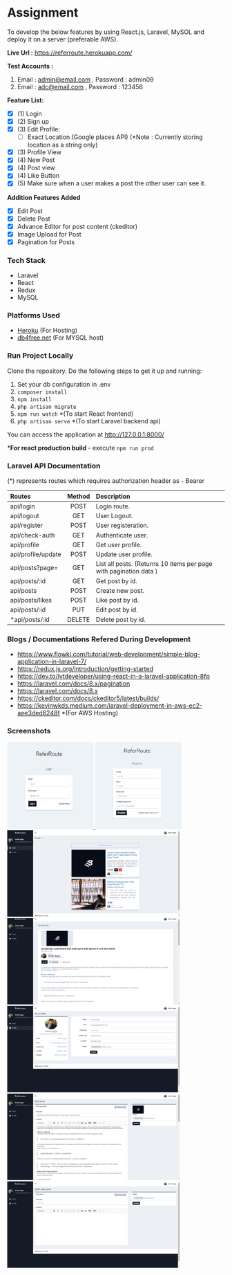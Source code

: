 # Assignment
To develop the below features by using React.js, Laravel, MySOL and deploy it on a server (preferable AWS).

**Live Url :**  https://referroute.herokuapp.com/

**Test Accounts :** 
 1.  Email  : admin@email.com , Password : admin09 
 2. Email : adc@email.com , Password : 123456

**Feature List:**
 - [x] (1) Login
 - [x] (2) Sign up 
 - [x] (3) Edit Profile: 
    - [ ] Exact Location (Google places API) 
        (*Note : Currently storing location as a string only)
 - [x] (3) Profile View
 - [x] (4) New Post 
 - [x] (4) Post view 
 - [x] (4) Like Button
 - [x] (5) Make sure when a user makes a post the other user can see it.
 
**Addition Features Added**
 - [x] Edit Post 
 - [x] Delete Post
 - [x] Advance Editor for post content (ckeditor)
 - [x] Image Upload for Post
 - [x] Pagination for Posts

### Tech Stack 
 - Laravel 
 - React 
 - Redux
 - MySQL

### Platforms Used
- [Heroku](https://www.heroku.com/) (For Hosting)
- [db4free.net](https://db4free.net/) (For MYSQL host)

### Run Project Locally 
Clone the repository. Do the following steps to get it up and running:
1. Set your db configuration in .env
2. `composer install`
3. `npm install`
4. `php artisan migrate`
5. `npm run watch` *(To start React frontend)
6. `php artisan serve` *(To start Laravel backend api)

You can access the application at http://127.0.0.1:8000/

***For react production build** - execute `npm run prod`

### Laravel API Documentation  

(\*) represents routes which requires authorization header as - Bearer <API TOKEN>

 | Routes | Method | Description | 
 |:----------|:-------------:|:------| 
 | api/login | POST | Login route. | 
 | api/logout | GET | User Logout. | 
 | api/register | POST | User registeration. | 
 | api/check-auth | GET | Authenticate user. | 
 | api/profile | GET | Get user profile. | 
 | api/profile/update | POST | Update user profile. | 
 | api/posts?page= | GET | List all posts. (Returns 10 items per page with pagination data )| 
 | api/posts/:id | GET | Get post by id. | 
 | api/posts | POST | Create new post. | 
 | api/posts/likes | POST | Like post by id. | 
 | api/posts/:id | PUT | Edit post by id. | 
 | *api/posts/:id | DELETE | Delete post by id. |



### Blogs / Documentations Refered During Development

- https://www.flowkl.com/tutorial/web-development/simple-blog-application-in-laravel-7/
- https://redux.js.org/introduction/getting-started
- https://dev.to/lvtdeveloper/using-react-in-a-laravel-application-8fp
- https://laravel.com/docs/8.x/pagination
- https://laravel.com/docs/8.x
- https://ckeditor.com/docs/ckeditor5/latest/builds/
- https://kevinwkds.medium.com/laravel-deployment-in-aws-ec2-aee3ded6248f *(For AWS Hosting)


### Screenshots

<a href="#">
    <img src="screenshots/login.png" alt="ss" width="200" height="200">
</a>
<a href="#">
    <img src="screenshots/register.png" alt="ss" width="200" height="200">
</a>
<a href="#">
    <img src="screenshots/feed.png" alt="ss" width="400" height="200">
</a>
<a href="#">
    <img src="screenshots/view.png" alt="ss" width="400" height="200">
</a>
<a href="#">
    <img src="screenshots/profile.png" alt="ss" width="400" height="200">
</a>
<a href="#">
    <img src="screenshots/edit.png" alt="ss" width="400" height="200">
</a>
<a href="#">
    <img src="screenshots/new.png" alt="ss" width="400" height="200">
</a>
